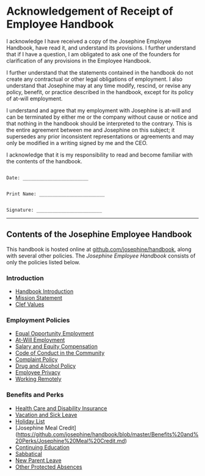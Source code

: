 # Acknowledgement of Receipt of Employee Handbook

I acknowledge I have received a copy of the Josephine Employee Handbook, have read it, and understand its provisions.  I further understand that if I have a question, I am obligated to ask one of the founders for clarification of any provisions in the Employee Handbook.

I further understand that the statements contained in the handbook do not create any contractual or other legal obligations of employment.  I also understand that Josephine may at any time modify, rescind, or revise any policy, benefit, or practice described in the handbook, except for its policy of at-will employment.


I understand and agree that my employment with Josephine is at-will and can be terminated by either me or the company without cause or notice and that nothing in the handbook should be interpreted to the contrary.  This is the entire agreement between me and Josephine on this subject; it supersedes any prior inconsistent representations or agreements and may only be modified in a writing signed by me and the CEO.


I acknowledge that it is my responsibility to read and become familiar with the contents of the handbook.



```

Date: ________________________


Print Name: ________________________


Signature: ________________________

```

***


## Contents of the Josephine Employee Handbook
This handbook is hosted online at [github.com/josephine/handbook](https://github.com/handbook), along with several other policies. The *Josephine Employee Handbook* consists of only the policies listed below.

### Introduction
* [Handbook Introduction](https://github.com/josephine/handbook/blob/master/Hiring%20Documents/Handbook%20Introduction.md)
* [Mission Statement](https://github.com/josephine/handbook/blob/master/Mission%20Statement.md)
* [Clef Values](https://github.com/josephine/handbook/blob/master/Clef%20Values.md)

### Employment Policies
* [Equal Opportunity Employment](https://github.com/josephine/handbook/blob/master/Employment%20Policies/Equal%20Opportunity%20Employment.md)
* [At-Will Employment](https://github.com/josephine/handbook/blob/master/Employment%20Policies/At-Will%20Employment.md)
* [Salary and Equity Compensation](https://github.com/josephine/handbook/blob/master/Employment%20Policies/Salary%20and%20Equity%20Compensation.md)
* [Code of Conduct in the Community](https://github.com/josephine/handbook/blob/master/Employment%20Policies/Code%20of%20Conduct%20in%20the%20Community.md)
* [Complaint Policy](https://github.com/josephine/handbook/blob/master/Employment%20Policies/Complaint%20Policy.md)
* [Drug and Alcohol Policy](https://github.com/josephine/handbook/blob/master/Employment%20Policies/Drug%20and%20Alcohol%20Policy.md)
* [Employee Privacy](https://github.com/josephine/handbook/blob/master/Employment%20Policies/Employee%20Privacy.md)
* [Working Remotely](https://github.com/josephine/handbook/blob/master/Employment%20Policies/Working%20Remotely.md)

### Benefits and Perks
* [Health Care and Disability Insurance](https://github.com/josephine/handbook/blob/master/Benefits%20and%20Perks/Healthcare%20and%20Disability%20Insurance.md)
* [Vacation and Sick Leave](https://github.com/josephine/handbook/blob/master/Benefits%20and%20Perks/Vacation%20and%20Sick%20Leave.md)
* [Holiday List](https://github.com/josephine/handbook/blob/master/Benefits%20and%20Perks/Holiday%20List.md)
* [Josephine Meal Credit] (https://github.com/josephine/handbook/blob/master/Benefits%20and%20Perks/Josephine%20Meal%20Credit.md)
* [Continuing Education](https://github.com/josephine/handbook/blob/master/Benefits%20and%20Perks/Continuing%20Education.md)
* [Sabbatical](https://github.com/josephine/handbook/blob/master/Benefits%20and%20Perks/Sabbatical.md)
* [New Parent Leave](https://github.com/josephine/handbook/blob/master/Benefits%20and%20Perks/New%20Parent%20Leave.md)
* [Other Protected Absences](https://github.com/josephine/handbook/blob/master/Benefits%20and%20Perks/Other%20Protected%20Absences.md)
